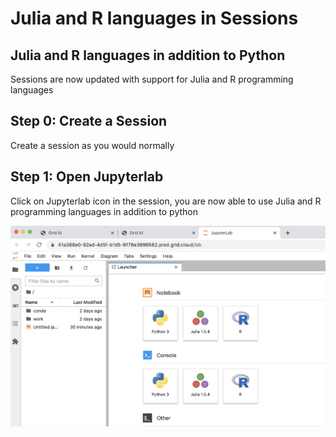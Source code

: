 # Julia and R languages in Sessions

## Julia and R languages in addition to Python

Sessions are now updated with support for Julia and R programming languages

## Step 0: Create a Session

Create a session as you would normally

## Step 1: Open Jupyterlab

Click on Jupyterlab icon in the session, you are now able to use Julia and R programming languages in addition to python

![](../../../.gitbook/assets/screen-shot-2021-06-14-at-4.52.37-pm.png)

